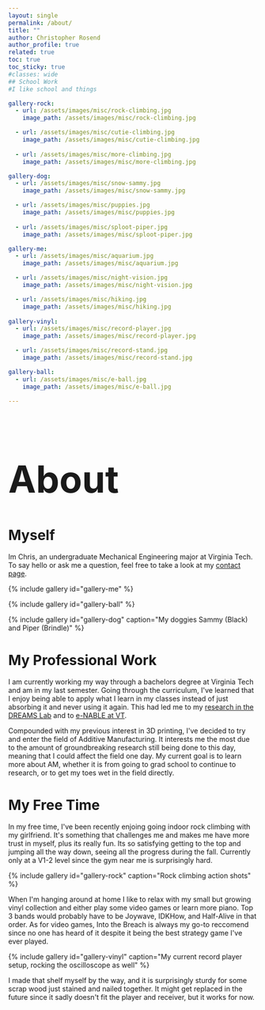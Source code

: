 ```yaml
---
layout: single
permalink: /about/
title: ""
author: Christopher Rosend
author_profile: true
related: true
toc: true
toc_sticky: true
#classes: wide
## School Work
#I like school and things

gallery-rock:
  - url: /assets/images/misc/rock-climbing.jpg
    image_path: /assets/images/misc/rock-climbing.jpg

  - url: /assets/images/misc/cutie-climbing.jpg
    image_path: /assets/images/misc/cutie-climbing.jpg
    
  - url: /assets/images/misc/more-climbing.jpg
    image_path: /assets/images/misc/more-climbing.jpg

gallery-dog:
  - url: /assets/images/misc/snow-sammy.jpg
    image_path: /assets/images/misc/snow-sammy.jpg

  - url: /assets/images/misc/puppies.jpg
    image_path: /assets/images/misc/puppies.jpg
    
  - url: /assets/images/misc/sploot-piper.jpg
    image_path: /assets/images/misc/sploot-piper.jpg

gallery-me:
  - url: /assets/images/misc/aquarium.jpg
    image_path: /assets/images/misc/aquarium.jpg

  - url: /assets/images/misc/night-vision.jpg
    image_path: /assets/images/misc/night-vision.jpg

  - url: /assets/images/misc/hiking.jpg
    image_path: /assets/images/misc/hiking.jpg
    
gallery-vinyl:
  - url: /assets/images/misc/record-player.jpg
    image_path: /assets/images/misc/record-player.jpg

  - url: /assets/images/misc/record-stand.jpg
    image_path: /assets/images/misc/record-stand.jpg

gallery-ball:
  - url: /assets/images/misc/e-ball.jpg
    image_path: /assets/images/misc/e-ball.jpg

---
```


<h1 style="font-size:75px;"> About </h1>

# Myself
Im Chris, an undergraduate Mechanical Engineering major at Virginia Tech. To say hello or ask me a question, feel free to take a look at my [contact page](/contact/).

{% include gallery id="gallery-me" %}

{% include gallery id="gallery-ball" %}

{% include gallery id="gallery-dog" caption="My doggies Sammy (Black) and Piper (Brindle)" %}

# My Professional Work
I am currently working my way through a bachelors degree at Virginia Tech and am in my last semester. Going through the curriculum, I've learned that I enjoy being able to apply what I learn in my classes instead of just absorbing it and never using it again. This had led me to my [research in the DREAMS Lab](/2023/08/24/ldpe-recycling.html) and to [e-NABLE at VT](/2022/09/16/enable-at-virginia-tech.html). 

Compounded with my previous interest in 3D printing, I've decided to try and enter the field of Additive Manufacturing. It interests me the most due to the amount of groundbreaking research still being done to this day, meaning that I could affect the field one day. My current goal is to learn more about AM, whether it is from going to grad school to continue to research, or to get my toes wet in the field directly.

# My Free Time
In my free time, I've been recently enjoing going indoor rock climbing with my girlfriend. It's something that challenges me and makes me have more trust in myself, plus its really fun. Its so satisfying getting to the top and jumping all the way down, seeing all the progress during the fall. Currently only at a V1-2 level since the gym near me is surprisingly hard.

{% include gallery id="gallery-rock" caption="Rock climbing action shots" %}

When I'm hanging around at home I like to relax with my small but growing vinyl collection and either play some video games or learn more piano. Top 3 bands would probably have to be Joywave, IDKHow, and Half-Alive in that order. As for video games, Into the Breach is always my go-to reccomend since no one has heard of it despite it being the best strategy game I've ever played.

{% include gallery id="gallery-vinyl" caption="My current record player setup, rocking the oscilloscope as well" %}

I made that shelf myself by the way, and it is surprisingly sturdy for some scrap wood just stained and nailed together. It might get replaced in the future since it sadly doesn't fit the player and receiver, but it works for now.
